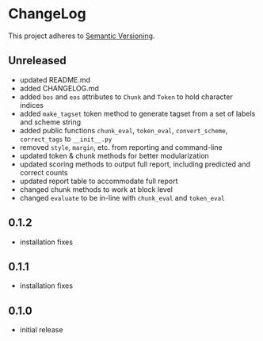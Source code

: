 # ChangeLog

This project adheres to [Semantic Versioning](https://semver.org/).

## Unreleased

- updated README.md
- added CHANGELOG.md
- added `bos` and `eos` attributes to `Chunk` and `Token` to hold character indices
- added `make_tagset` token method to generate tagset from a set of labels and scheme string
- added public functions `chunk_eval`, `token_eval`, `convert_scheme`, `correct_tags` to `__init__.py`
- removed `style`, `margin`, etc. from reporting and command-line
- updated token & chunk methods for better modularization
- updated scoring methods to output full report, including predicted and correct counts
- updated report table to accommodate full report
- changed chunk methods to work at block level
- changed `evaluate` to be in-line with `chunk_eval` and `token_eval`

## 0.1.2

- installation fixes

## 0.1.1

- installation fixes

## 0.1.0

- initial release
